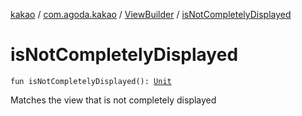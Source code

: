 [kakao](../../index.md) / [com.agoda.kakao](../index.md) / [ViewBuilder](index.md) / [isNotCompletelyDisplayed](./is-not-completely-displayed.md)

# isNotCompletelyDisplayed

`fun isNotCompletelyDisplayed(): `[`Unit`](https://kotlinlang.org/api/latest/jvm/stdlib/kotlin/-unit/index.html)

Matches the view that is not completely displayed

